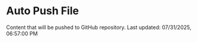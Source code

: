 # Auto Push File

Content that will be pushed to GitHub repository.
Last updated: 07/31/2025, 06:57:00 PM